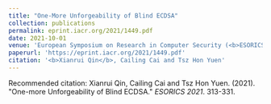 ```yaml
---
title: "One-More Unforgeability of Blind ECDSA"
collection: publications
permalink: eprint.iacr.org/2021/1449.pdf
date: 2021-10-01
venue: 'European Symposium on Research in Computer Security (<b>ESORICS</b>)'
paperurl: 'https://eprint.iacr.org/2021/1449.pdf'
citation: '<b>Xianrui Qin</b>, Cailing Cai and Tsz Hon Yuen'
---
```


<!-- [Download paper here](https://eprint.iacr.org/2021/1449.pdf) -->

Recommended citation: Xianrui Qin, Cailing Cai and Tsz Hon Yuen. (2021). "One-more Unforgeability of Blind ECDSA." <i>ESORICS 2021</i>. 313-331.
